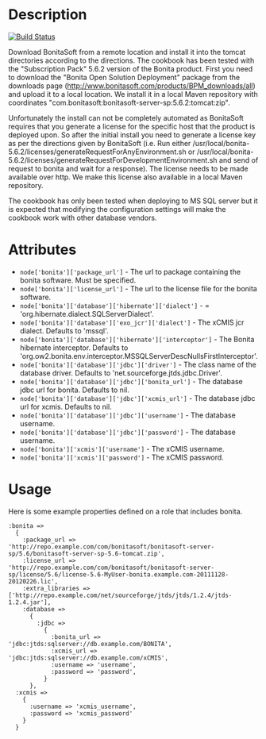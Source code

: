 Description
===========

[![Build Status](https://secure.travis-ci.org/realityforge-cookbooks/bonita.png?branch=master)](http://travis-ci.org/realityforge-cookbooks/bonita)


Download BonitaSoft from a remote location and install it into the tomcat directories according to the directions. The
cookbook has been tested with the "Subscription Pack" 5.6.2 version of the Bonita product. First you need to download the
"Bonita Open Solution Deployment" package from the downloads page (http://www.bonitasoft.com/products/BPM_downloads/all)
and upload it to a local location. We install it in a local Maven repository with coordinates
"com.bonitasoft:bonitasoft-server-sp:5.6.2:tomcat:zip".

Unfortunately the install can not be completely automated as BonitaSoft requires that you generate a license for the
specific host that the product is deployed upon. So after the initial install you need to generate a license key as per
the directions given by BonitaSoft (i.e. Run either /usr/local/bonita-5.6.2/licenses/generateRequestForAnyEnvironment.sh
or /usr/local/bonita-5.6.2/licenses/generateRequestForDevelopmentEnvironment.sh and send of request to bonita and wait
for a response). The license needs to be made available over http. We make this license also available in a local Maven
 repository.

The cookbook has only been tested when deploying to MS SQL server but it is expected that modifying the configuration
settings will make the cookbook work with other database vendors.

Attributes
==========

* `node['bonita']['package_url']` - The url to package containing the bonita software. Must be specified.
* `node['bonita']['license_url']` - The url to the license file for the bonita software.
* `node['bonita']['database']['hibernate']['dialect']` - = 'org.hibernate.dialect.SQLServerDialect'.
* `node['bonita']['database']['exo_jcr']['dialect']` - The xCMIS jcr dialect. Defaults to 'mssql'.
* `node['bonita']['database']['hibernate']['interceptor']` - The Bonita hibernate interceptor. Defaults to 'org.ow2.bonita.env.interceptor.MSSQLServerDescNullsFirstInterceptor'.
* `node['bonita']['database']['jdbc']['driver']` - The class name of the database driver. Defaults to 'net.sourceforge.jtds.jdbc.Driver'.
* `node['bonita']['database']['jdbc']['bonita_url']` - The database jdbc url for bonita. Defaults to nil.
* `node['bonita']['database']['jdbc']['xcmis_url']` - The database jdbc url for xcmis. Defaults to nil.
* `node['bonita']['database']['jdbc']['username']` - The database username.
* `node['bonita']['database']['jdbc']['password']` - The database username.
* `node['bonita']['xcmis']['username']` - The xCMIS username.
* `node['bonita']['xcmis']['password']` - The xCMIS password.

Usage
=====

Here is some example properties defined on a role that includes bonita.

    :bonita =>
      {
        :package_url => 'http://repo.example.com/com/bonitasoft/bonitasoft-server-sp/5.6/bonitasoft-server-sp-5.6-tomcat.zip',
        :license_url => 'http://repo.example.com/com/bonitasoft/bonitasoft-server-sp/license/5.6/license-5.6-MyUser-bonita.example.com-20111128-20120226.lic',
        :extra_libraries => ['http://repo.example.com/net/sourceforge/jtds/jtds/1.2.4/jtds-1.2.4.jar'],
        :database =>
          {
            :jdbc =>
              {
                :bonita_url => 'jdbc:jtds:sqlserver://db.example.com/BONITA',
                :xcmis_url => 'jdbc:jtds:sqlserver://db.example.com/xCMIS',
                :username => 'username',
                :password => 'password',
              }
          },
      :xcmis =>
        {
          :username => 'xcmis_username',
          :password => 'xcmis_password'
        }
      }
